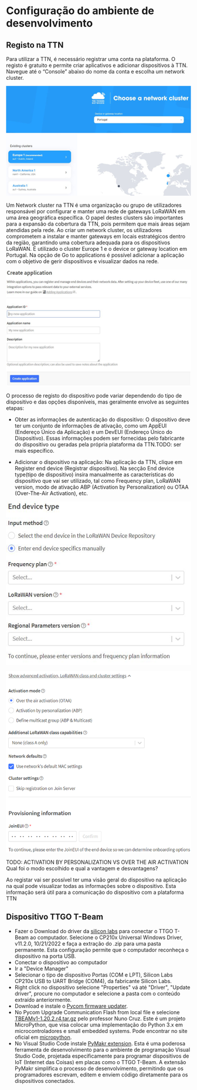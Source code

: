 # Configuração do ambiente de desenvolvimento

## Registo na TTN

Para utilizar a TTN, é necessário registrar uma conta na plataforma. O registo é gratuito e permite criar aplicativos e adicionar dispositivos à TTN. Navegue até o “Console” abaixo do nome da conta e escolha um network cluster. 

![networkclusterTTN](images/networkclusterTTN.JPG)

Um Network cluster na TTN é uma organização ou grupo de utilizadores responsável por configurar e manter uma rede de gateways LoRaWAN em uma área geográfica específica. O papel destes clusters são importantes para a expansão da cobertura da TTN, pois permitem que mais áreas sejam atendidas pela rede. Ao criar um network cluster, os utilizadores comprometem a instalar e manter gateways em locais estratégicos dentro da região, garantindo uma cobertura adequada para os dispositivos LoRaWAN. É utilizado o cluster Europe 1 e o device or gateway location em Portugal. Na opção de Go to applications é possível adicionar a aplicação com o objetivo de gerir dispositivos e visualizar dados na rede.

![createappTTN](images/createappTTN.JPG)

O processo de registo do dispositivo pode variar dependendo do tipo de dispositivo e das opções disponíveis, mas geralmente envolve as seguintes etapas:

- Obter as informações de autenticação do dispositivo: O dispositivo deve ter um conjunto de informações de ativação, como um AppEUI (Endereço Único da Aplicação) e um DevEUI (Endereço Único do Dispositivo). Essas informações podem ser fornecidas pelo fabricante do dispositivo ou geradas pela própria plataforma da TTN.TODO: ser mais específico.

- Adicionar o dispositivo na aplicação: Na aplicação da TTN, clique em Register end device (Registrar dispositivo). Na secção End device type(tipo de dispositivo) insira manualmente as características do dispositivo que vai ser utilizado, tal como Frequency plan, LoRaWAN version, modo de ativação ABP (Activation by Personalization) ou OTAA (Over-The-Air Activation), etc.

![enddevicetype](images/enddevicetype.JPG)

![advancedactivation](images/advancedactivation.png)

TODO: ACTIVATION BY PERSONALIZATION VS OVER THE AIR ACTIVATION
Qual foi o modo escolhido e qual a vantagem e desvantagens?

Ao registar vai ser possível ter uma visão geral do dispositivo na aplicação na qual pode visualizar todas as informações sobre o dispositivo. Esta informação será útil para a comunicação do dispositivo com a plataforma TTN

## Dispositivo TTGO T-Beam
- Fazer o Download do driver da [silicon labs](https://www.silabs.com/developers/usb-to-uart-bridge-vcp-drivers?tab=downloads) para conectar o TTGO T-Beam ao computador. Selecione o CP210x Universal Windows Driver, v11.2.0, 10/21/2022 e faça a extração do .zip para uma pasta permanente. Esta configuração permite que o computador reconheça o dispositivo na porta USB. 
- Conectar o dispositivo ao computador 
- Ir a "Device Manager"
- Selecionar o tipo de dispositivo Portas (COM e LPT), Silicon Labs CP210x USB to UART Bridge (COM4), da fabricante Silicon Labs.
- Right click no dispositivo selecione "Properties" vá até "Driver", "Update driver", procure no computador e selecione a pasta com o conteúdo extraído anteriormente.
- Download e instale o [Pycom firmware updater](https://docs.pycom.io/updatefirmware/device/).
- No Pycom Upgrade Communication Flash from local file e selecione [TBEAMv1-1.20.2.r4.tar.gz](https://github.com/nunomcruz/pycom-micropython-sigfox/releases/tag/v1.20.2.r4-tbeamv1) pelo professor Nuno Cruz. Este é um projeto MicroPython, que visa colocar uma implementação do Python 3.x em microcontroladores e small embedded systems. Pode encontrar no site oficial em [micropython](https://micropython.org/).
- No Visual Studio Code instale [PyMakr extension](https://marketplace.visualstudio.com/items?itemName=pycom.Pymakr). Esta é uma poderosa ferramenta de desenvolvimento para o ambiente de programação Visual Studio Code, projetada especificamente para programar dispositivos de IoT (Internet das Coisas) em placas como o TTGO T-Beam. A extensão PyMakr simplifica o processo de desenvolvimento, permitindo que os programadores escrevam, editem e enviem código diretamente para os dispositivos conectados.
